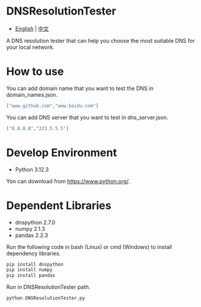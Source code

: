 # DNSResolutionTester
- [English](README.md) | [中文](README_ZH.md)  

A DNS resolution tester that can help you choose the most suitable DNS for your local network.
# How to use
You can add domain name that you want to test the DNS in domain_names.json.
```json
["www.github.com","www.baidu.com"]
```
You can add DNS server that you want to test in dns_server.json.
```json
["8.8.8.8","223.5.5.5"]
```
# Develop Environment
- Python 3.12.3  

Yon can download from https://www.python.org/.
# Dependent Libraries
- dnspython 2.7.0
- numpy 2.1.3
- pandas 2.2.3  

Run the following code in bash (Linux) or cmd (Windows) to install dependency libraries.
```cmd
pip install dnspython
pip install numpy
pip install pandas
```
Run in DNSResolutionTester path.
```cmd
python DNSResolutionTester.py
```
